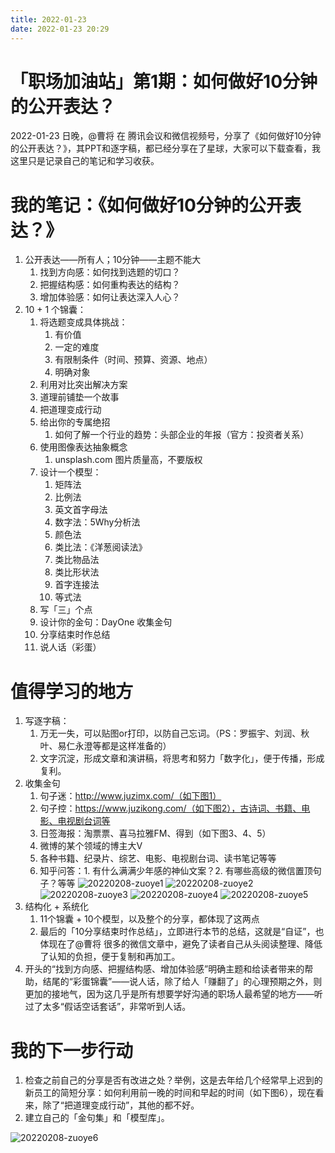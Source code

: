 ```yaml
---
title: 2022-01-23
date: 2022-01-23 20:29
---
```


# 「职场加油站」第1期：如何做好10分钟的公开表达？

2022-01-23 日晚，@曹将 在 腾讯会议和微信视频号，分享了《如何做好10分钟的公开表达？》，其PPT和逐字稿，都已经分享在了星球，大家可以下载查看，我这里只是记录自己的笔记和学习收获。

# 我的笔记：《如何做好10分钟的公开表达？》
1.  公开表达——所有人；10分钟——主题不能大
    1. 找到方向感：如何找到选题的切口？
    2. 把握结构感：如何重构表达的结构？
    3. 增加体验感：如何让表达深入人心？
2. 10 + 1 个锦囊：
    1. 将选题变成具体挑战：
        1. 有价值
        2. 一定的难度
        3. 有限制条件（时间、预算、资源、地点）
        4. 明确对象
    2. 利用对比突出解决方案
    3. 道理前铺垫一个故事
    4. 把道理变成行动
    5. 给出你的专属绝招
        1. 如何了解一个行业的趋势：头部企业的年报（官方：投资者关系）
    6. 使用图像表达抽象概念
        1. unsplash.com 图片质量高，不要版权
    7. 设计一个模型：
        1. 矩阵法
        2. 比例法
        3. 英文首字母法
        4. 数字法：5Why分析法
        5. 颜色法
        6. 类比法：《洋葱阅读法》
        7. 类比物品法
        8. 类比形状法
        9. 首字连接法
        10. 等式法
    8. 写「三」个点
    9. 设计你的金句：DayOne 收集金句
    10. 分享结束时作总结
    11. 说人话（彩蛋）

# 值得学习的地方
1. 写逐字稿：
    1. 万无一失，可以贴图or打印，以防自己忘词。（PS：罗振宇、刘润、秋叶、易仁永澄等都是这样准备的）
    2. 文字沉淀，形成文章和演讲稿，将思考和努力「数字化」，便于传播，形成复利。
2. 收集金句
    1. 句子迷：http://www.juzimx.com/（如下图1）
    2. 句子控：https://www.juzikong.com/（如下图2），古诗词、书籍、电影、电视剧台词等
    3. 日签海报：淘票票、喜马拉雅FM、得到（如下图3、4、5）
    4. 微博的某个领域的博主大V
    5. 各种书籍、纪录片、综艺、电影、电视剧台词、读书笔记等等
    6. 知乎问答：1. 有什么满满少年感的神仙文案？2. 有哪些高级的微信置顶句子？等等
![20220208-zuoye1](http://images.iotop.work/uPic/20220208-zuoye1.png)
![20220208-zuoye2](http://images.iotop.work/uPic/20220208-zuoye2.png)
![20220208-zuoye3](http://images.iotop.work/uPic/20220208-zuoye3.png)
![20220208-zuoye4](http://images.iotop.work/uPic/20220208-zuoye4.jpeg)
![20220208-zuoye5](http://images.iotop.work/uPic/20220208-zuoye5.jpeg)
3. 结构化 + 系统化
    1. 11个锦囊 + 10个模型，以及整个的分享，都体现了这两点
    2. 最后的「10分享结束时作总结」，立即进行本节的总结，这就是“自证”，也体现在了@曹将 很多的微信文章中，避免了读者自己从头阅读整理、降低了认知的负担，便于复制和再加工。
4. 开头的“找到方向感、把握结构感、增加体验感”明确主题和给读者带来的帮助，结尾的“彩蛋锦囊”——说人话，除了给人「赚翻了」的心理预期之外，则更加的接地气，因为这几乎是所有想要学好沟通的职场人最希望的地方——听过了太多“假话空话套话”，非常听到人话。

# 我的下一步行动
1. 检查之前自己的分享是否有改进之处？举例，这是去年给几个经常早上迟到的新员工的简短分享：如何利用前一晚的时间和早起的时间（如下图6），现在看来，除了“把道理变成行动”，其他的都不好。
2. 建立自己的「金句集」和「模型库」。


![20220208-zuoye6](http://images.iotop.work/uPic/20220208-zuoye6.jpeg)
